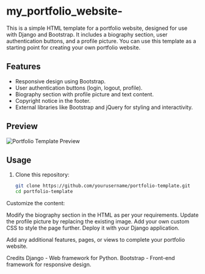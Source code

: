 # my_portfolio_website-

This is a simple HTML template for a portfolio website, designed for use with Django and Bootstrap. It includes a biography section, user authentication buttons, and a profile picture. You can use this template as a starting point for creating your own portfolio website.

## Features

- Responsive design using Bootstrap.
- User authentication buttons (login, logout, profile).
- Biography section with profile picture and text content.
- Copyright notice in the footer.
- External libraries like Bootstrap and jQuery for styling and interactivity.

## Preview

![Portfolio Template Preview](screenshot.png)

## Usage

1. Clone this repository:

   ```bash
   git clone https://github.com/yourusername/portfolio-template.git
   cd portfolio-template
Customize the content:

Modify the biography section in the HTML as per your requirements.
Update the profile picture by replacing the existing image.
Add your own custom CSS to style the page further.
Deploy it with your Django application.

Add any additional features, pages, or views to complete your portfolio website.

Credits
Django - Web framework for Python.
Bootstrap - Front-end framework for responsive design.
